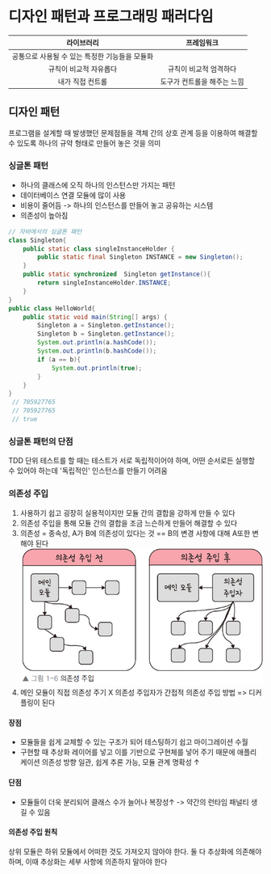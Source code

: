 # 디자인 패턴과 프로그래밍 패러다임


|           라이브러리            |        프레임워크        |
|:--------------------------:|:-------------------:|
| 공통으로 사용될 수 있는 특정한 기능들을 모듈화 ||
|        규칙이 비교적 자유롭다        |    규칙이 비교적 엄격하다     |
|         내가 직접 컨트롤          | 도구가 컨트롤을 해주는 느낌 |

## 디자인 패턴
프로그램을 설계할 때 발생했던 문제점들을 객체 간의 상호 관계 등을 이용하여 해결할 수 있도록 하나의 규약 형태로 만들어 놓은 것을 의미

### 싱글톤 패턴
- 하나의 클래스에 오직 하나의 인스턴스만 가지는 패턴
- 데이터베이스 연결 모듈에 많이 사용
- 비용이 줄어듬 -> 하나의 인스턴스를 만들어 놓고 공유하는 시스템
- 의존성이 높아짐
```java
// 자바에서의 싱글톤 패턴
class Singleton{
    public static class singleInstanceHolder {
        public static final Singleton INSTANCE = new Singleton();
    }
    public static synchronized  Singleton getInstance(){
        return singleInstanceHolder.INSTANCE;
    }
}
public class HelloWorld{
    public static void main(String[] args) {
        Singleton a = Singleton.getInstance();
        Singleton b = Singleton.getInstance();
        System.out.println(a.hashCode());
        System.out.println(b.hashCode());
        if (a == b){
            System.out.println(true);
        }
    }
}
 // 705927765
 // 705927765
 // true
```

### 싱글톤 패턴의 단점
TDD 단위 테스트를 할 때는 테스트가 서로 독립적이어야 하며, 어떤 순서로든 실행할 수 있어야 하는데 '독립적인' 인스턴스를 만들기 어려움

### 의존성 주입
1. 사용하기 쉽고 굉장히 실용적이지만 모듈 간의 결합을 강하게 만들 수 있다
2. 의존성 주입을 통해 모듈 간의 결합을 조금 느슨하게 만들어 해결할 수 있다
3. 의존성 = 종속성, A가 B에 의존성이 있다는 것 == B의 변경 사항에 대해 A또한 변해야 된다 
![img_1.png](../../../img/img_1.png)
4. 메인 모듈이 직접 의존성 주기 X 의존성 주입자가 간접적 의존성 주입 방법
=> 디커플링이 된다

#### 장점
- 모듈들을 쉽게 교체할 수 있는 구조가 되어 테스팅하기 쉽고 마이그레이션 수월
- 구현할 때 추상화 레이어를 넣고 이를 기반으로 구현체를 넣어 주기 때문에 애플리케이션 의존성 방향 일관, 쉽게 추론 가능, 모듈 관계 명확성 ↑

#### 단점
- 모듈들이 더욱 분리되어 클래스 수가 늘어나 복장성↑ -> 약간의 런타임 패널티 생길 수 있음

#### 의존성 주입 원칙
상위 모듈은 하위 모듈에서 어떠한 것도 가져오지 않아야 한다.
둘 다 추상화에 의존해야 하며, 이때 추상화는 세부 사항에 의존하지 말아야 한다


